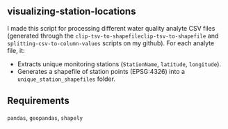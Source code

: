 ## visualizing-station-locations
I made this script for processing different water quality analyte CSV files (generated through the `clip-tsv-to-shapefileclip-tsv-to-shapefile` and `splitting-csv-to-column-values` scripts on my github). For each analyte file, it:

- Extracts unique monitoring stations (`StationName`, `latitude`, `longitude`).
- Generates a shapefile of station points (EPSG:4326) into a `unique_station_shapefiles` folder.

## Requirements
`pandas`, `geopandas`, `shapely`
